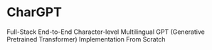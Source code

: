 # CharGPT
Full-Stack End-to-End Character-level Multilingual GPT (Generative Pretrained Transformer) Implementation From Scratch
